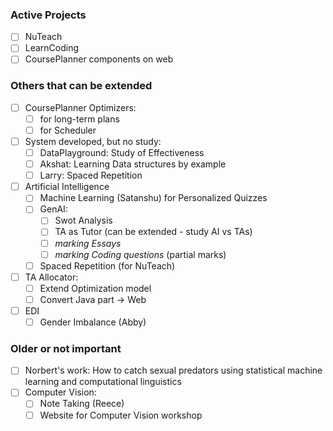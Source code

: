 ### Active Projects
- [ ] NuTeach
- [ ] LearnCoding
- [ ] CoursePlanner components on web
### Others that can be extended
- [ ] CoursePlanner Optimizers:
	- [ ] for long-term plans
	- [ ] for Scheduler
- [ ] System developed, but no study: 
	- [ ] DataPlayground: Study of Effectiveness
	- [ ] Akshat: Learning Data structures by example
	- [ ] Larry: Spaced Repetition 
- [ ] Artificial Intelligence
	- [ ] Machine Learning (Satanshu) for Personalized Quizzes
	- [ ] GenAI: 
		- [ ] Swot Analysis 
		- [ ] TA as Tutor (can be extended - study AI vs TAs)
		- [ ] *marking Essays*
		- [ ] *marking Coding questions* (partial marks)
	- [ ] Spaced Repetition (for NuTeach)
- [ ] TA Allocator: 
	- [ ] Extend Optimization model
	- [ ] Convert Java part -> Web
- [ ] EDI
	- [ ] Gender Imbalance (Abby)
### Older or not important
- [ ] Norbert's work: How to catch sexual predators using statistical machine learning and computational linguistics
- [ ] Computer Vision:
	- [ ] Note Taking (Reece)
	- [ ] Website for Computer Vision workshop
